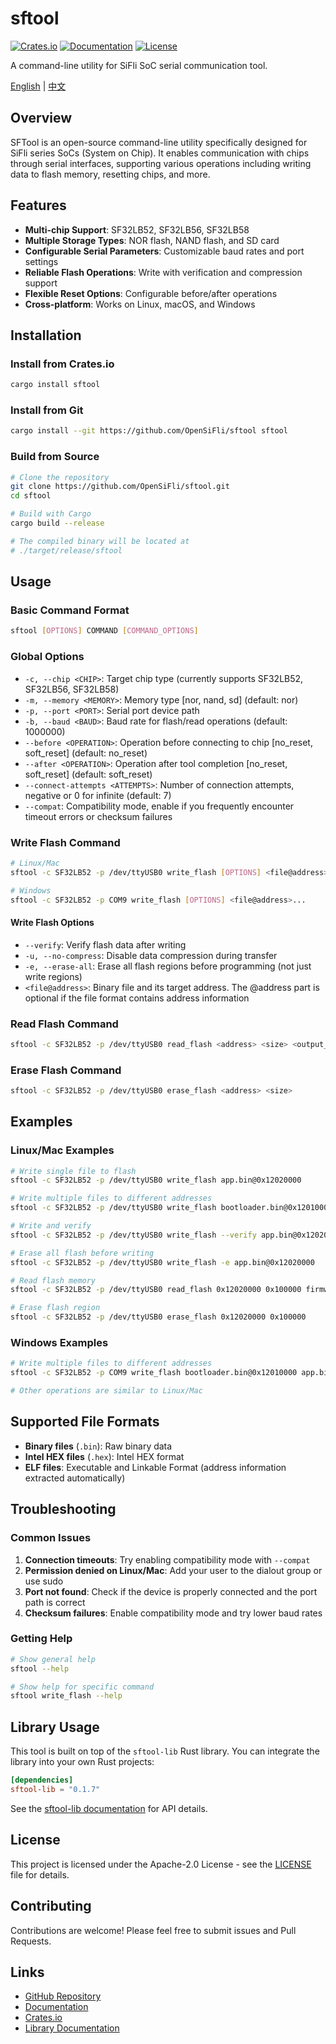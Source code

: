# sftool

[![Crates.io](https://img.shields.io/crates/v/sftool.svg)](https://crates.io/crates/sftool)
[![Documentation](https://docs.rs/sftool/badge.svg)](https://docs.rs/sftool)
[![License](https://img.shields.io/crates/l/sftool.svg)](https://github.com/OpenSiFli/sftool/blob/main/LICENSE)

A command-line utility for SiFli SoC serial communication tool.

[English](https://github.com/OpenSiFli/sftool/blob/main/README_EN.md) | [中文](https://github.com/OpenSiFli/sftool/blob/main/README.md)

## Overview

SFTool is an open-source command-line utility specifically designed for SiFli series SoCs (System on Chip). It enables communication with chips through serial interfaces, supporting various operations including writing data to flash memory, resetting chips, and more.

## Features

- **Multi-chip Support**: SF32LB52, SF32LB56, SF32LB58
- **Multiple Storage Types**: NOR flash, NAND flash, and SD card
- **Configurable Serial Parameters**: Customizable baud rates and port settings
- **Reliable Flash Operations**: Write with verification and compression support
- **Flexible Reset Options**: Configurable before/after operations
- **Cross-platform**: Works on Linux, macOS, and Windows

## Installation

### Install from Crates.io

```bash
cargo install sftool
```

### Install from Git

```bash
cargo install --git https://github.com/OpenSiFli/sftool sftool
```

### Build from Source

```bash
# Clone the repository
git clone https://github.com/OpenSiFli/sftool.git
cd sftool

# Build with Cargo
cargo build --release

# The compiled binary will be located at
# ./target/release/sftool
```

## Usage

### Basic Command Format

```bash
sftool [OPTIONS] COMMAND [COMMAND_OPTIONS]
```

### Global Options

- `-c, --chip <CHIP>`: Target chip type (currently supports SF32LB52, SF32LB56, SF32LB58)
- `-m, --memory <MEMORY>`: Memory type [nor, nand, sd] (default: nor)
- `-p, --port <PORT>`: Serial port device path
- `-b, --baud <BAUD>`: Baud rate for flash/read operations (default: 1000000)
- `--before <OPERATION>`: Operation before connecting to chip [no_reset, soft_reset] (default: no_reset)
- `--after <OPERATION>`: Operation after tool completion [no_reset, soft_reset] (default: soft_reset)
- `--connect-attempts <ATTEMPTS>`: Number of connection attempts, negative or 0 for infinite (default: 7)
- `--compat`: Compatibility mode, enable if you frequently encounter timeout errors or checksum failures

### Write Flash Command

```bash
# Linux/Mac
sftool -c SF32LB52 -p /dev/ttyUSB0 write_flash [OPTIONS] <file@address>...

# Windows
sftool -c SF32LB52 -p COM9 write_flash [OPTIONS] <file@address>...
```

#### Write Flash Options

- `--verify`: Verify flash data after writing
- `-u, --no-compress`: Disable data compression during transfer
- `-e, --erase-all`: Erase all flash regions before programming (not just write regions)
- `<file@address>`: Binary file and its target address. The @address part is optional if the file format contains address information

### Read Flash Command

```bash
sftool -c SF32LB52 -p /dev/ttyUSB0 read_flash <address> <size> <output_file>
```

### Erase Flash Command

```bash
sftool -c SF32LB52 -p /dev/ttyUSB0 erase_flash <address> <size>
```

## Examples

### Linux/Mac Examples

```bash
# Write single file to flash
sftool -c SF32LB52 -p /dev/ttyUSB0 write_flash app.bin@0x12020000

# Write multiple files to different addresses
sftool -c SF32LB52 -p /dev/ttyUSB0 write_flash bootloader.bin@0x12010000 app.bin@0x12020000 ftab.bin@0x12000000

# Write and verify
sftool -c SF32LB52 -p /dev/ttyUSB0 write_flash --verify app.bin@0x12020000

# Erase all flash before writing
sftool -c SF32LB52 -p /dev/ttyUSB0 write_flash -e app.bin@0x12020000

# Read flash memory
sftool -c SF32LB52 -p /dev/ttyUSB0 read_flash 0x12020000 0x100000 firmware_backup.bin

# Erase flash region
sftool -c SF32LB52 -p /dev/ttyUSB0 erase_flash 0x12020000 0x100000
```

### Windows Examples

```bash
# Write multiple files to different addresses
sftool -c SF32LB52 -p COM9 write_flash bootloader.bin@0x12010000 app.bin@0x12020000 ftab.bin@0x12000000

# Other operations are similar to Linux/Mac
```

## Supported File Formats

- **Binary files** (`.bin`): Raw binary data
- **Intel HEX files** (`.hex`): Intel HEX format
- **ELF files**: Executable and Linkable Format (address information extracted automatically)

## Troubleshooting

### Common Issues

1. **Connection timeouts**: Try enabling compatibility mode with `--compat`
2. **Permission denied on Linux/Mac**: Add your user to the dialout group or use sudo
3. **Port not found**: Check if the device is properly connected and the port path is correct
4. **Checksum failures**: Enable compatibility mode and try lower baud rates

### Getting Help

```bash
# Show general help
sftool --help

# Show help for specific command
sftool write_flash --help
```

## Library Usage

This tool is built on top of the `sftool-lib` Rust library. You can integrate the library into your own Rust projects:

```toml
[dependencies]
sftool-lib = "0.1.7"
```

See the [sftool-lib documentation](https://docs.rs/sftool-lib) for API details.

## License

This project is licensed under the Apache-2.0 License - see the [LICENSE](https://github.com/OpenSiFli/sftool/blob/main/LICENSE) file for details.

## Contributing

Contributions are welcome! Please feel free to submit issues and Pull Requests.

## Links

- [GitHub Repository](https://github.com/OpenSiFli/sftool)
- [Documentation](https://docs.rs/sftool)
- [Crates.io](https://crates.io/crates/sftool)
- [Library Documentation](https://docs.rs/sftool-lib)
